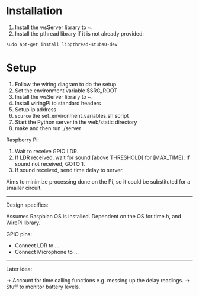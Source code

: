 # Installation
1. Install the wsServer library to ~.
2. Install the pthread library if it is not already provided:
```
sudo apt-get install libpthread-stubs0-dev
```

# Setup
1. Follow the wiring diagram to do the setup
2. Set the environment variable $SRC_ROOT
2. Install the wsServer library to ~.
4. Install wiringPi to standard headers
4. Setup ip address
5. `source` the set_environment_variables.sh script
7. Start the Python server in the web/static directory
8. make and then run ./server


Raspberry Pi:

1. Wait to receive GPIO LDR.
2. If LDR received, wait for sound [above THRESHOLD] for [MAX_TIME].
If sound not received, GOTO 1.
3. If sound received, send time delay to server.

Aims to minimize processing done on the Pi, so it could be substituted
for a smaller circuit.

-------------------
Design specifics:

Assumes Raspbian OS is installed.
Dependent on the OS for time.h, and WirePi library.

GPIO pins:
- Connect LDR to ...
- Connect Microphone to ...
-------------------


Later idea:

-> Account for time calling functions e.g. messing up the delay readings.
-> Stuff to monitor battery levels.